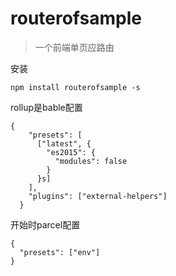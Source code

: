 # routerofsample
> 一个前端单页应路由

安装
```
npm install routerofsample -s
```

rollup是bable配置
```
{
    "presets": [
      ["latest", {
        "es2015": {
          "modules": false
        }
      }s]
    ],
    "plugins": ["external-helpers"]
  }
```
开始时parcel配置
```
{
  "presets": ["env"]
}
```